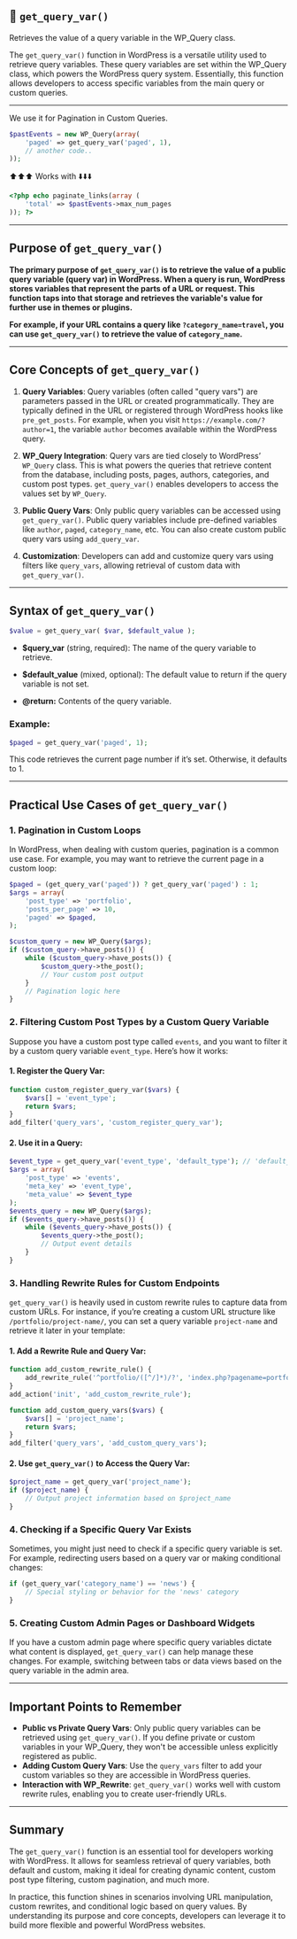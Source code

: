 ## 📌 `get_query_var()`

Retrieves the value of a query variable in the WP_Query class.

The `get_query_var()` function in WordPress is a versatile utility used to retrieve query variables. These query variables are set within the WP_Query class, which powers the WordPress query system. Essentially, this function allows developers to access specific variables from the main query or custom queries.

---

We use it for Pagination in Custom Queries.

```php
$pastEvents = new WP_Query(array(
    'paged' => get_query_var('paged', 1),
    // another code..
));
```


⬆️⬆️⬆️ Works with ⬇️⬇️⬇️

```php
<?php echo paginate_links(array (
    'total' => $pastEvents->max_num_pages
)); ?>
```

---

## Purpose of `get_query_var()`
**The primary purpose of `get_query_var()` is to retrieve the value of a public query variable (query var) in WordPress. When a query is run, WordPress stores variables that represent the parts of a URL or request. This function taps into that storage and retrieves the variable's value for further use in themes or plugins.**

**For example, if your URL contains a query like `?category_name=travel`, you can use `get_query_var()` to retrieve the value of `category_name`.**

---

## Core Concepts of `get_query_var()`

1. **Query Variables**: Query variables (often called "query vars") are parameters passed in the URL or created programmatically. They are typically defined in the URL or registered through WordPress hooks like `pre_get_posts`. For example, when you visit `https://example.com/?author=1`, the variable `author` becomes available within the WordPress query.

2. **WP_Query Integration**: Query vars are tied closely to WordPress’ `WP_Query` class. This is what powers the queries that retrieve content from the database, including posts, pages, authors, categories, and custom post types. `get_query_var()` enables developers to access the values set by `WP_Query`.

3. **Public Query Vars**: Only public query variables can be accessed using `get_query_var()`. Public query variables include pre-defined variables like `author`, `paged`, `category_name`, etc. You can also create custom public query vars using `add_query_var`.

4. **Customization**: Developers can add and customize query vars using filters like `query_vars`, allowing retrieval of custom data with `get_query_var()`.

---

## Syntax of `get_query_var()`

```php
$value = get_query_var( $var, $default_value );
```

- **$query_var** (string, required): The name of the query variable to retrieve.
- **$default_value** (mixed, optional): The default value to return if the query variable is not set.

- **@return:** Contents of the query variable.

### Example:

```php
$paged = get_query_var('paged', 1);
```

This code retrieves the current page number if it’s set. Otherwise, it defaults to 1.

---

## Practical Use Cases of `get_query_var()`

### 1. **Pagination in Custom Loops**
In WordPress, when dealing with custom queries, pagination is a common use case. For example, you may want to retrieve the current page in a custom loop:

```php
$paged = (get_query_var('paged')) ? get_query_var('paged') : 1;
$args = array(
    'post_type' => 'portfolio',
    'posts_per_page' => 10,
    'paged' => $paged,
);

$custom_query = new WP_Query($args);
if ($custom_query->have_posts()) {
    while ($custom_query->have_posts()) {
        $custom_query->the_post();
        // Your custom post output
    }
    // Pagination logic here
}
```

### 2. **Filtering Custom Post Types by a Custom Query Variable**
Suppose you have a custom post type called `events`, and you want to filter it by a custom query variable `event_type`. Here’s how it works:

#### 1. Register the Query Var:
```php
function custom_register_query_var($vars) {
    $vars[] = 'event_type';
    return $vars;
}
add_filter('query_vars', 'custom_register_query_var');
```

#### 2. Use it in a Query:
```php
$event_type = get_query_var('event_type', 'default_type'); // 'default_type' is the fallback
$args = array(
    'post_type' => 'events',
    'meta_key' => 'event_type',
    'meta_value' => $event_type
);
$events_query = new WP_Query($args);
if ($events_query->have_posts()) {
    while ($events_query->have_posts()) {
        $events_query->the_post();
        // Output event details
    }
}
```

### 3. **Handling Rewrite Rules for Custom Endpoints**
`get_query_var()` is heavily used in custom rewrite rules to capture data from custom URLs. For instance, if you’re creating a custom URL structure like `/portfolio/project-name/`, you can set a query variable `project-name` and retrieve it later in your template:

#### 1. Add a Rewrite Rule and Query Var:
```php
function add_custom_rewrite_rule() {
    add_rewrite_rule('^portfolio/([^/]*)/?', 'index.php?pagename=portfolio&project_name=$matches[1]', 'top');
}
add_action('init', 'add_custom_rewrite_rule');

function add_custom_query_vars($vars) {
    $vars[] = 'project_name';
    return $vars;
}
add_filter('query_vars', 'add_custom_query_vars');
```

#### 2. Use `get_query_var()` to Access the Query Var:
```php
$project_name = get_query_var('project_name');
if ($project_name) {
    // Output project information based on $project_name
}
```

### 4. **Checking if a Specific Query Var Exists**
Sometimes, you might just need to check if a specific query variable is set. For example, redirecting users based on a query var or making conditional changes:

```php
if (get_query_var('category_name') == 'news') {
    // Special styling or behavior for the 'news' category
}
```

### 5. **Creating Custom Admin Pages or Dashboard Widgets**
If you have a custom admin page where specific query variables dictate what content is displayed, `get_query_var()` can help manage these changes. For example, switching between tabs or data views based on the query variable in the admin area.

---

## Important Points to Remember
- **Public vs Private Query Vars**: Only public query variables can be retrieved using `get_query_var()`. If you define private or custom variables in your WP_Query, they won't be accessible unless explicitly registered as public.
- **Adding Custom Query Vars**: Use the `query_vars` filter to add your custom variables so they are accessible in WordPress queries.
- **Interaction with WP_Rewrite**: `get_query_var()` works well with custom rewrite rules, enabling you to create user-friendly URLs.

---

## Summary
The `get_query_var()` function is an essential tool for developers working with WordPress. It allows for seamless retrieval of query variables, both default and custom, making it ideal for creating dynamic content, custom post type filtering, custom pagination, and much more.

In practice, this function shines in scenarios involving URL manipulation, custom rewrites, and conditional logic based on query values. By understanding its purpose and core concepts, developers can leverage it to build more flexible and powerful WordPress websites.